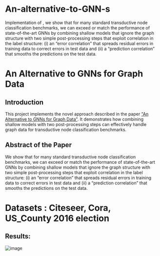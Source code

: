 # An-alternative-to-GNN-s
Implementation of , we show that for many standard transductive node classification benchmarks, we can exceed or match the performance of state-of-the-art GNNs by combining shallow models that ignore the graph structure with two simple post-processing steps that exploit correlation in the label structure: (i) an “error correlation” that spreads residual errors in training data to correct errors in test data and (ii) a “prediction correlation” that smooths the predictions on the test data.

# An Alternative to GNNs for Graph Data

## Introduction
This project implements the novel approach described in the paper ["An Alternative to GNNs for Graph Data"](https://shorturl.at/jlBC3). It demonstrates how combining shallow models with two post-processing steps can effectively handle graph data for transductive node classification benchmarks.

## Abstract of the Paper
We show that for many standard transductive node classification benchmarks, we can exceed or match the performance of state-of-the-art GNNs by combining shallow models that ignore the graph structure with two simple post-processing steps that exploit correlation in the label structure: (i) an “error correlation” that spreads residual errors in training data to correct errors in test data and (ii) a “prediction correlation” that smooths the predictions on the test data.

# Datasets : Citeseer, Cora, US_County 2016 election

## Results:
![image](https://github.com/risingPhoenix7/An-alternative-to-GNN-s/assets/96655704/59727690-0df1-4a9e-af68-b4f0d0db754d)
